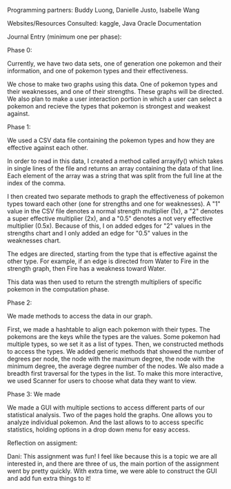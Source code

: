 Programming partners: Buddy Luong, Danielle Justo, Isabelle Wang

Websites/Resources Consulted: kaggle, Java Oracle Documentation


Journal Entry (minimum one per phase): 

Phase 0: 

Currently, we have two data sets, one of generation one pokemon and their information, and one of pokemon types and their effectiveness. 

We chose to make two graphs using this data. One of pokemon types and their weaknesses, and one of their strengths. These graphs will be directed. We also plan to make a user interaction portion in which a user can select a pokemon and recieve the types that pokemon is strongest and weakest against. 


Phase 1: 

We used a CSV data file containing the pokemon types and how they are effective against each other.

In order to read in this data, I created a method called arrayify() which takes in single lines of the file and returns an array containing the data of that line. Each element of the array was a string that was split from the full line at the index of the comma.

I then created two separate methods to graph the effectiveness of pokemon types toward each other (one for strengths and one for weaknesses). A "1" value in the CSV file denotes a normal strength multiplier (1x), a "2" denotes a super effective multiplier (2x), and a "0.5" denotes a not very effective multiplier (0.5x). Because of this, I on added edges for "2" values in the strengths chart and I only added an edge for "0.5" values in the weaknesses chart.

The edges are directed, starting from the type that is effective against the other type. For example, if an edge is directed from Water to Fire in the strength graph, then Fire has a weakness toward Water.

This data was then used to return the strength multipliers of specific pokemon in the computation phase.


Phase 2: 

We made methods to access the data in our graph. 

First, we made a hashtable to align each pokemon with their types. The pokemons are the keys while the types are the values. Some pokemon had multiple types, so we set it as a list of types. Then, we constructed methods to access the types. We added generic methods that showed the number of degrees per node, the node with the maximum degree, the node with the minimum degree, the average degree number of the nodes. We also made a breadth first traversal for the types in the list. To make this more interactive, we used Scanner for users to choose what data they want to view. 

Phase 3: 
We made 

We made a GUI with multiple sections to access different parts of our statistical analysis. Two of the pages hold the graphs. One allows you to analyze individual pokemon. And the last allows to to access specific statistics, holding options in a drop down menu for easy access. 

Reflection on assigment: 

Dani: 
This assignment was fun! I feel like because this is a topic we are all interested in, and there are three of us, the main portion of the assignment went by pretty quickly. With extra time, we were able to construct the GUI and add fun extra things to it! 


